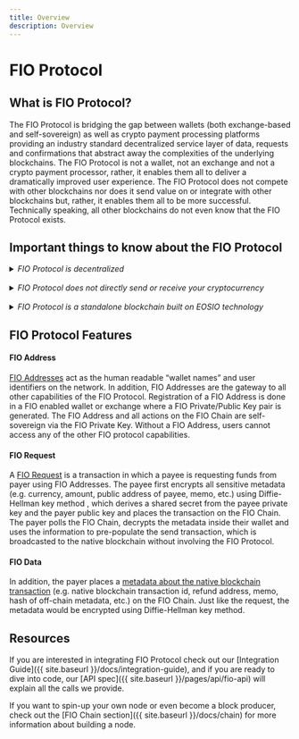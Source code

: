 ```yaml
---
title: Overview
description: Overview
---
```

# FIO Protocol

## What is FIO Protocol? 

The FIO Protocol is bridging the gap between wallets (both exchange-based and self-sovereign) as well as crypto payment processing platforms providing an industry standard decentralized service layer of data, requests and confirmations that abstract away the complexities of the underlying blockchains. The FIO Protocol is not a wallet, not an exchange and not a crypto payment processor, rather, it enables them all to deliver a dramatically improved user experience. The FIO Protocol does not compete with other blockchains nor does it send value on or integrate with other blockchains but, rather, it enables them all to be more successful. Technically speaking, all other blockchains do not even know that the FIO Protocol exists.

## Important things to know about the FIO Protocol

<details>
  <summary><i>FIO Protocol is decentralized</i></summary>
<br>  
The service FIO offers is not centralized. There is no company making money off adoption, just a non-profit foundation trusted by the community to support the technology. The FIO Protocol is a decentralized business model rewarding everyone who adds value. It does this directly via the blockchain by distributing fees and tokens directly to validators, integrators, and (in the future, once FIP-21 is released) voters who stake their tokens.
</details>
<br>

<details>
  <summary><i>FIO Protocol does not directly send or receive your cryptocurrency</i></summary>
<br>  
The FIO Protocol, which acts like a layer 2 usability layer for all blockchains, doesn't actually integrate directly with any other blockchain. When sending to a human-readable FIO address or responding to a FIO Request, the wallet, exchange, or FIO-enabled service you are using looks up the native blockchain address and sends to it directly. FIO is not involved in that transaction in any way. For example, the wallet looks up a bitcoin address mapped to user@fio and once it has that BTC address, it does a normal BTC transaction on the BTC chain.
</details>
<br>

<details>
  <summary><i>FIO Protocol is a standalone blockchain built on EOSIO technology</i></summary>
<br>  
The FIO Protocol is a Byzantine Fault Tolerant DPOS blockchain. Data lookups and validations for FIO Address interactions are secured by the FIO Chain. Only the FIO private key holder who owns the FIO Address NFT can map native blockchain addresses to that FIO Address or send encrypted FIO Requests from that FIO Address. This ensures the entire security of the network (currently over $14M worth of FIO tokens are being used to vote in the top block producer) is securing your FIO Address mappings.
</details>

## FIO Protocol Features

#### FIO Address

[FIO Addresses]({{site.baseurl}}/docs/fio-protocol/fio-address) act as the human readable “wallet names” and user identifiers on the network. In addition, FIO Addresses are the gateway to all other capabilities of the FIO Protocol. Registration of a FIO Address is done in a FIO enabled wallet or exchange where a FIO Private/Public Key pair is generated. The FIO Address and all actions on the FIO Chain are self-sovereign via the FIO Private Key. Without a FIO Address, users cannot access any of the other FIO protocol capabilities.

#### FIO Request

A [FIO Request]({{site.baseurl}}/docs/how-to/fio-request) is a transaction in which a payee is requesting funds from payer using FIO Addresses. The payee first encrypts all sensitive metadata (e.g. currency, amount, public address of payee, memo, etc.) using Diffie-Hellman key method , which derives a shared secret from the payee private key and the payer public key and places the transaction on the FIO Chain. The payer polls the FIO Chain, decrypts the metadata inside their wallet and uses the information to pre-populate the send transaction, which is broadcasted to the native blockchain without involving the FIO Protocol.

#### FIO Data

In addition, the payer places a [metadata about the native blockchain transaction]({{site.baseurl}}/docs/how-to/fio-request)  (e.g. native blockchain transaction id, refund address, memo, hash of off-chain metadata, etc.) on the FIO Chain. Just like the request, the metadata would be encrypted using Diffie-Hellman key method.

## Resources

If you are interested in integrating FIO Protocol check out our [Integration Guide]({{ site.baseurl }}/docs/integration-guide), and if you are ready to dive into code, our [API spec]({{ site.baseurl }}/pages/api/fio-api) will explain all the calls we provide. 

If you want to spin-up your own node or even become a block producer, check out the [FIO Chain section]({{ site.baseurl }}/docs/chain) for more information about building a node.




